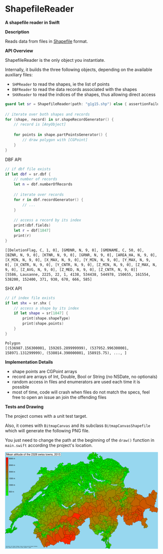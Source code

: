 # ShapefileReader
__A shapefile reader in Swift__

__Description__

Reads data from files in [Shapefile](https://en.wikipedia.org/wiki/Shapefile) format.

__API Overview__

ShapefileReader is the only object you instantiate.

Internally, it builds the three following objects, depending on the available auxiliary files:
- `SHPReader` to read the shapes, ie the list of points
- `DBFReader` to read the data records associated with the shapes
- `SHXReader` to read the indices of the shapes, thus allowing direct access

```swift
guard let sr = ShapefileReader(path: "g1g15.shp") else { assertionFailure() }

// iterate over both shapes and records
for (shape, record) in sr.shapeRecordGenerator() {
    // record is [AnyObject]

    for points in shape.partPointsGenerator() {
        // draw polygon with [CGPoint]
    }
}
```

DBF API

```swift
// if dbf file exists
if let dbf = sr.dbf {
    // number of records
    let n = dbf.numberOfRecords
    
    // iterate over records
    for r in dbf.recordGenerator() {
        // ...
    }
    
    // access a record by its index
    print(dbf.fields)
    let r = dbf[1847]
    print(r)
}
```

    [[DeletionFlag, C, 1, 0], [GMDNR, N, 9, 0], [GMDNAME, C, 50, 0], [BZNR, N, 9, 0], [KTNR, N, 9, 0], [GRNR, N, 9, 0], [AREA_HA, N, 9, 0], [X_MIN, N, 9, 0], [X_MAX, N, 9, 0], [Y_MIN, N, 9, 0], [Y_MAX, N, 9, 0], [X_CNTR, N, 9, 0], [Y_CNTR, N, 9, 0], [Z_MIN, N, 9, 0], [Z_MAX, N, 9, 0], [Z_AVG, N, 9, 0], [Z_MED, N, 9, 0], [Z_CNTR, N, 9, 0]]  
    [5586, Lausanne, 2225, 22, 1, 4138, 534438, 544978, 150655, 161554, 538200, 152400, 371, 930, 670, 666, 585]

SHX API

```swift
// if index file exists
if let shx = sr.shx {
    // access a shape by its index
    if let shape = sr[1847] {
        print(shape.shapeType)
        print(shape.points)
    }
}
```

    Polygon
    [(536987.156300001, 159265.289999999), (537952.996300001, 158971.131299999), (538014.390000001, 158915.75), ..., ]

__Implementation Details__

- shape points are CGPoint arrays
- record are arrays of Int, Double, Bool or String (no NSDate, no optionals)
- random access in files and enumerators are used each time it is possible
- most of time, code will crash when files do not match the specs, feel free to open an issue an join the offending files

__Tests and Drawing__

The project comes with a unit test target.

Also, it comes with `BitmapCanvas` and its subclass `BitmapCanvasShapefile` which will generate the following PNG file.

You just need to change the path at the beginning of the `draw()` function in `main.swift` according the project's location.

<a href="img/switzerland.png"><img src="img/switzerland.png" width="890" alt="Switzerland Shapefile" /></a>
